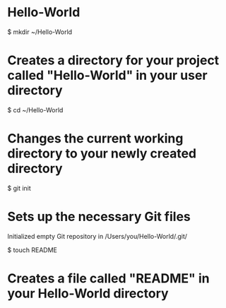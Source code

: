 Hello-World
===========
$ mkdir ~/Hello-World
# Creates a directory for your project called "Hello-World" in your user directory

$ cd ~/Hello-World
# Changes the current working directory to your newly created directory

$ git init
# Sets up the necessary Git files
Initialized empty Git repository in /Users/you/Hello-World/.git/

$ touch README
# Creates a file called "README" in your Hello-World directory
